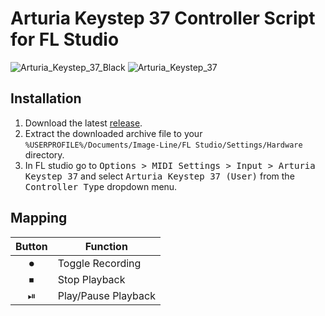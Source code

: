 # Arturia Keystep 37 Controller Script for FL Studio

![Arturia_Keystep_37_Black](https://user-images.githubusercontent.com/16174954/209695523-1e63591b-a9ed-46e1-9b62-78b5f5c0a085.png)
![Arturia_Keystep_37](https://user-images.githubusercontent.com/16174954/209695384-f355a731-3998-4836-a49b-2ded002cf8ab.png)

## Installation

1. Download the latest [release](../../releases).
2. Extract the downloaded archive file to your `%USERPROFILE%/Documents/Image-Line/FL Studio/Settings/Hardware` directory.
3. In FL studio go to <kbd>Options > MIDI Settings > Input > Arturia Keystep 37</kbd> and select <kbd>Arturia Keystep 37 (User)</kbd> from the <kbd>Controller Type</kbd> dropdown menu.

## Mapping

| Button  | Function            |
|:-------:|---------------------|
| &#9210; | Toggle Recording    |
| &#9209; | Stop Playback       |
| &#9199; | Play/Pause Playback |
